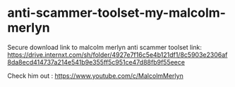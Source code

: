 # anti-scammer-toolset-my-malcolm-merlyn
Secure download link to malcolm merlyn anti scammer toolset
link: https://drive.internxt.com/sh/folder/4927e7f16c5e4b121df1/8c5903e2306af8da8ecd414737a214e541b9e355ff5c951ce47d88fb9f55eece

Check him out : https://www.youtube.com/c/MalcolmMerlyn
